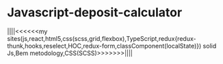# Javascript-deposit-calculator
||||<<<<<<my sites(js,react,html5,css(scss,grid,flexbox),TypeScript,redux{redux-thunk,hooks,reselect,HOC,redux-form,classComponent(localState)})
solid Js,Bem metodology,CSS(SCSS)>>>>>>>||||
